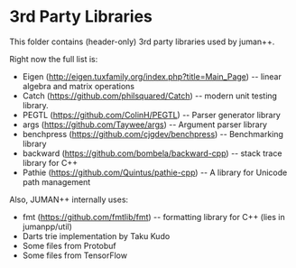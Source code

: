 # 3rd Party Libraries

This folder contains (header-only) 3rd party libraries used by juman++.

Right now the full list is:

* Eigen (http://eigen.tuxfamily.org/index.php?title=Main_Page) -- linear algebra and matrix operations
* Catch (https://github.com/philsquared/Catch) -- modern unit testing library.
* PEGTL (https://github.com/ColinH/PEGTL) -- Parser generator library
* args (https://github.com/Taywee/args) -- Argument parser library
* benchpress (https://github.com/cjgdev/benchpress) -- Benchmarking library
* backward (https://github.com/bombela/backward-cpp) -- stack trace library for C++
* Pathie (https://github.com/Quintus/pathie-cpp) -- A library for Unicode path management

Also, JUMAN++ internally uses:

* fmt (https://github.com/fmtlib/fmt) -- formatting library for C++ (lies in jumanpp/util)
* Darts trie implementation by Taku Kudo
* Some files from Protobuf
* Some files from TensorFlow
